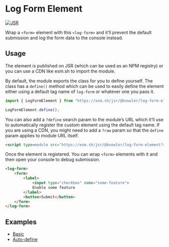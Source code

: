 # Log Form Element

[![JSR](https://jsr.io/badges/@knowler/log-form-element)](https://jsr.io/@knowler/log-form-element)

Wrap a `<form>` element with this `<log-form>` and it’ll prevent the
default submission and log the form data to the console instead.

## Usage

The element is published on JSR (which can be used as an NPM registry) or you
can use a CDN like esm.sh to import the module.

By default, the module exports the class for you to define yourself. The class
has a `define()` method which can be used to easily define the element either
using a default tag name of `log-form` or whatever one you pass it.

```javascript
import { LogFormElement } from "https://esm.sh/jsr/@knowler/log-form-element";

LogFormElement.define();
```

You can also add a `?define` search param to the module’s URL which it’ll use to
automatically register the custom element using the default tag name. If you are
using a CDN, you might need to add a `?raw` param so that the `define` param
applies to module URL itself.

```html
<script type=module src="https://esm.sh/jsr/@knowler/log-form-element?raw&define"></script>
```

Once the element is registered. You can wrap `<form>` elements with it and then
open your console to debug submission.

```html
<log-form>
	<form>
		<label>
			<input type="checkbox" name="some-feature">
			Enable some feature
		</label>
		<button>Submit</button>
	</form>
</log-form>
```

## Examples

- [Basic](https://knowler.github.io/log-form-element/examples/basic)
- [Auto-define](https://knowler.github.io/log-form-element/examples/auto-define)
